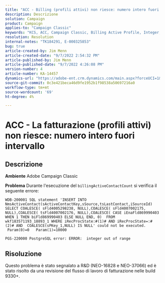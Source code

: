 ```yaml
---
title: "ACC - Billing (profili attivi) non riesce: numero intero fuori intervallo"
description: Descrizione
solution: Campaign
product: Campaign
applies-to: "Campaign Classic"
keywords: "KCS, ACC, Campaign Classic, Billing Active Profile, Integer, fuori intervallo"
resolution: Resolution
internal-notes: "TK184291, E-000325853"
bug: true
article-created-by: Jim Menn
article-created-date: "9/7/2022 2:54:32 PM"
article-published-by: Jim Menn
article-published-date: "9/7/2022 4:26:08 PM"
version-number: 4
article-number: KA-14457
dynamics-url: "https://adobe-ent.crm.dynamics.com/main.aspx?forceUCI=1&pagetype=entityrecord&etn=knowledgearticle&id=4147fbf5-bc2e-ed11-9db1-0022480866ad"
source-git-commit: 0c3e421beca46d9fe1952b1f98538a50697216a0
workflow-type: tm+mt
source-wordcount: '69'
ht-degree: 4%

---
```


# ACC - La fatturazione (profili attivi) non riesce: numero intero fuori intervallo

## Descrizione


<b>Ambiente</b>
Adobe Campaign Classic

<b>Problema</b>
Durante l&#39;esecuzione del `billingActiveContactCount` si verifica il seguente errore:


```
WDB-200001 SQL statement 'INSERT INTO NmsActiveContact(sActiveContactKey,sSource,tsLastContact,iSourceId) SELECT COALESCE( sFld4005298238, NULL),COALESCE( sFld4007002175, NULL),COALESCE( tsFld4007002176, NULL),COALESCE( CASE iEnaFld869990403 WHEN 1 THEN biFld869990403 ELSE NULL END, 0)  FROM wkf183571193_18893_1 WHERE iRecProcState:#(1)# AND iRecProcState=:#(2)# AND  COALESCE(sPKey_1,NULL) IS NULL' could not be executed.   Param(0)=0   Param(1)=10000

PGS-220000 PostgreSQL error: ERROR:  integer out of range
```



## Risoluzione


Questo problema è stato segnalato a R&amp;D (NEO-16828 e NEO-37066) ed è stato risolto da una revisione del flusso di lavoro di fatturazione nelle build 9330+.
